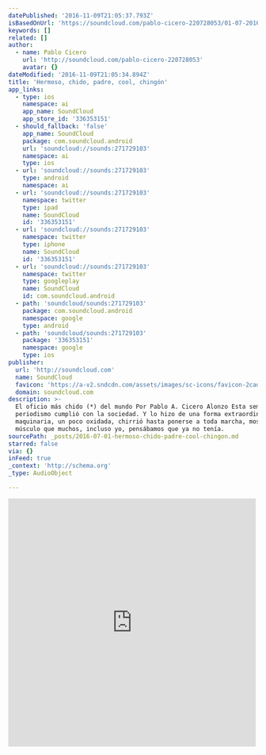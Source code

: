 ```yaml
---
datePublished: '2016-11-09T21:05:37.793Z'
isBasedOnUrl: 'https://soundcloud.com/pablo-cicero-220728053/01-07-2016-10-02-45-am'
keywords: []
related: []
author:
  - name: Pablo Cicero
    url: 'http://soundcloud.com/pablo-cicero-220728053'
    avatar: {}
dateModified: '2016-11-09T21:05:34.894Z'
title: 'Hermoso, chido, padre, cool, chingón'
app_links:
  - type: ios
    namespace: ai
    app_name: SoundCloud
    app_store_id: '336353151'
  - should_fallback: 'false'
    app_name: SoundCloud
    package: com.soundcloud.android
    url: 'soundcloud://sounds:271729103'
    namespace: ai
    type: ios
  - url: 'soundcloud://sounds:271729103'
    type: android
    namespace: ai
  - url: 'soundcloud://sounds:271729103'
    namespace: twitter
    type: ipad
    name: SoundCloud
    id: '336353151'
  - url: 'soundcloud://sounds:271729103'
    namespace: twitter
    type: iphone
    name: SoundCloud
    id: '336353151'
  - url: 'soundcloud://sounds:271729103'
    namespace: twitter
    type: googleplay
    name: SoundCloud
    id: com.soundcloud.android
  - path: 'soundcloud/sounds:271729103'
    package: com.soundcloud.android
    namespace: google
    type: android
  - path: 'soundcloud/sounds:271729103'
    package: '336353151'
    namespace: google
    type: ios
publisher:
  url: 'http://soundcloud.com'
  name: SoundCloud
  favicon: 'https://a-v2.sndcdn.com/assets/images/sc-icons/favicon-2cadd14b.ico'
  domain: soundcloud.com
description: >-
  El oficio más chido (*) del mundo Por Pablo A. Cicero Alonzo Esta semana, el
  periodismo cumplió con la sociedad. Y lo hizo de una forma extraordinaria. La
  maquinaria, un poco oxidada, chirrió hasta ponerse a toda marcha, mostrando un
  músculo que muchos, incluso yo, pensábamos que ya no tenía.
sourcePath: _posts/2016-07-01-hermoso-chido-padre-cool-chingon.md
starred: false
via: {}
inFeed: true
_context: 'http://schema.org'
_type: AudioObject

---
```

<iframe src="https://cdn.embedly.com/widgets/media.html?src=https%3A%2F%2Fw.soundcloud.com%2Fplayer%2F%3Fvisual%3Dtrue%26url%3Dhttp%253A%252F%252Fapi.soundcloud.com%252Ftracks%252F271729103%26show_artwork%3Dtrue&amp;url=https%3A%2F%2Fsoundcloud.com%2Fpablo-cicero-220728053%2F01-07-2016-10-02-45-am&amp;image=http%3A%2F%2Fa1.sndcdn.com%2Fimages%2Ffb_placeholder.png%3F1466767377&amp;key=b7d04c9b404c499eba89ee7072e1c4f7&amp;type=text%2Fhtml&amp;schema=soundcloud" width="500" height="500" scrolling="no" frameborder="0" allowfullscreen="" style=""></iframe>